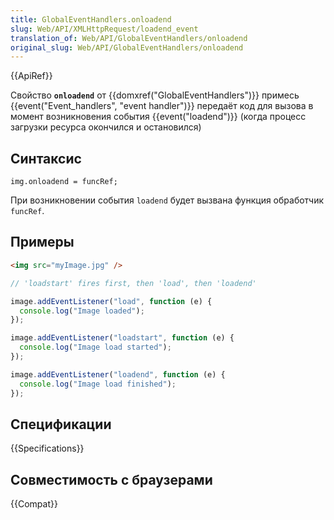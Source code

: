 ```yaml
---
title: GlobalEventHandlers.onloadend
slug: Web/API/XMLHttpRequest/loadend_event
translation_of: Web/API/GlobalEventHandlers/onloadend
original_slug: Web/API/GlobalEventHandlers/onloadend
---
```


{{ApiRef}}

Свойство **`onloadend`** от {{domxref("GlobalEventHandlers")}} примесь {{event("Event_handlers", "event handler")}} передаёт код для вызова в момент возникновения события {{event("loadend")}} (когда процесс загрузки ресурса окончился и остановился)

## Синтаксис

```
img.onloadend = funcRef;
```

При возникновении события `loadend` будет вызвана функция обработчик `funcRef`.

## Примеры

```html
<img src="myImage.jpg" />
```

```js
// 'loadstart' fires first, then 'load', then 'loadend'

image.addEventListener("load", function (e) {
  console.log("Image loaded");
});

image.addEventListener("loadstart", function (e) {
  console.log("Image load started");
});

image.addEventListener("loadend", function (e) {
  console.log("Image load finished");
});
```

## Спецификации

{{Specifications}}

## Совместимость с браузерами

{{Compat}}

